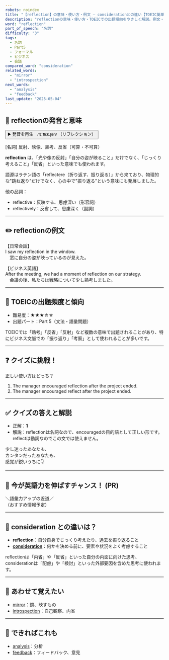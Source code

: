 ```yaml
---
robots: noindex
title: "【reflection】の意味・使い方・例文 ― considerationとの違い【TOEIC英単語】"
description: "reflectionの意味・使い方・TOEICでの出題傾向をやさしく解説。例文・クイズ付きでconsiderationとの違いもわかりやすく学べます。"
word: "reflection"
part_of_speech: "名詞"
difficulty: "3"
tags:
  - 名詞
  - Part5
  - フォーマル
  - ビジネス
  - 会議
compared_word: "consideration"
related_words:
  - "mirror"
  - "introspection"
next_words:
  - "analysis"
  - "feedback"
last_update: "2025-05-04"
---
```


## 🔰 reflectionの発音と意味

<button class="play-audio" onclick="playTTS('reflection')">
  <span class="play-audio-main">
    ▶️ 発音を再生　/rɪˈflɛk.ʃən/
  </span>
  <span class="play-audio-sub">
    （リフレクション）
  </span>
</button>

[名詞] 反射、映像、熟考、反省（可算・不可算）

**reflection** は、「光や像の反射」「自分の姿が映ること」だけでなく、「じっくり考えること」「反省」といった意味でも使われます。

語源はラテン語の「reflectere（折り返す、振り返る）」から来ており、物理的な"跳ね返り"だけでなく、心の中で"振り返る"という意味にも発展しました。

他の品詞：  
- reflective：反映する、思慮深い（形容詞）
- reflectively：反省して、思慮深く（副詞）

---

## ✏️ reflectionの例文

【日常会話】  
I saw my reflection in the window.  
　窓に自分の姿が映っているのが見えた。

【ビジネス英語】  
After the meeting, we had a moment of reflection on our strategy.  
　会議の後、私たちは戦略について少し熟考しました。

---

## 🎯 TOEICの出題頻度と傾向

- 難易度：★★★☆☆
- 出題パート：Part 5（文法・語彙問題）

TOEICでは「熟考」「反省」「反射」など複数の意味で出題されることがあり、特にビジネス文脈での「振り返り」「考察」として使われることが多いです。

---

## ❓ クイズに挑戦！

正しい使い方はどっち？

1. The manager encouraged reflection after the project ended.  
2. The manager encouraged reflect after the project ended.

---

## ✅ クイズの答えと解説

- 正解：**1**
- 解説：reflectionは名詞なので、encouragedの目的語として正しい形です。reflectは動詞なのでこの文では使えません。

少し迷ったあなたも、  
カンタンだったあなたも、  
感覚が鋭いうちに👇️

---

## 🚀 今が英語力を伸ばすチャンス！ (PR)

<div class="info-center">
＼語彙力アップの近道／<br>  
（おすすめ情報予定）
</div>

---

## 🤔  consideration との違いは？

- **reflection**：自分自身でじっくり考えたり、過去を振り返ること
- **[consideration](/word/consideration/)**：何かを決める前に、要素や状況をよく考慮すること

reflectionは「内省」や「反省」といった自分の内面に向けた思考、considerationは「配慮」や「検討」といった外部要因を含めた思考に使われます。

---

## 🧩 あわせて覚えたい

- [mirror](/word/mirror/)：鏡、映すもの
- [introspection](/word/introspection/)：自己観察、内省

---

## 📖 できればこれも

- [analysis](/word/analysis/)：分析
- [feedback](/word/feedback/)：フィードバック、意見

<!-- cvid: aid06_bid48 -->
